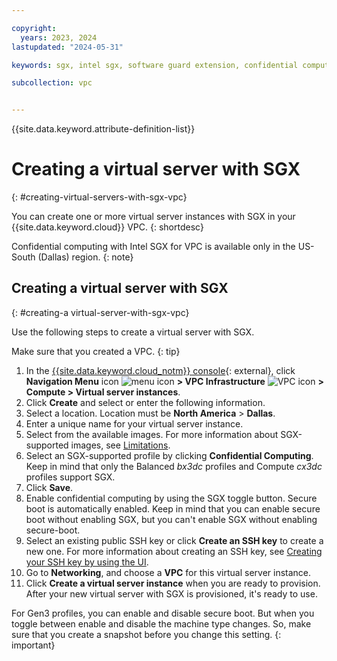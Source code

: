 ```yaml
---

copyright:
  years: 2023, 2024
lastupdated: "2024-05-31"

keywords: sgx, intel sgx, software guard extension, confidential computing, trusted execution environment, TEE, data protection

subcollection: vpc


---
```


{{site.data.keyword.attribute-definition-list}}

# Creating a virtual server with SGX
{: #creating-virtual-servers-with-sgx-vpc}

You can create one or more virtual server instances with SGX in your {{site.data.keyword.cloud}} VPC.
{: shortdesc}

Confidential computing with Intel SGX for VPC is available only in the US-South (Dallas) region.
{: note}

## Creating a virtual server with SGX
{: #creating-a virtual-server-with-sgx-vpc}

Use the following steps to create a virtual server with SGX.

Make sure that you created a VPC.
{: tip}

1. In the [{{site.data.keyword.cloud_notm}} console](/login){: external}, click **Navigation Menu** icon ![menu icon](../icons/icon_hamburger.svg) **> VPC Infrastructure** ![VPC icon](../../icons/vpc.svg) **> Compute > Virtual server instances**.
1. Click **Create** and select or enter the following information.
1. Select a location. Location must be **North America** > **Dallas**.
1. Enter a unique name for your virtual server instance.
1. Select from the available images. For more information about SGX-supported images, see [Limitations](/docs/vpc?topic=vpc-about-sgx-vpc#limitations-confidential-computing-vpc-sgx).
1. Select an SGX-supported profile by clicking **Confidential Computing**. Keep in mind that only the Balanced _bx3dc_ profiles and Compute _cx3dc_ profiles support SGX.
1. Click **Save**.
1. Enable confidential computing by using the SGX toggle button. Secure boot is automatically enabled. Keep in mind that you can enable secure boot without enabling SGX, but you can't enable SGX without enabling secure-boot.
1. Select an existing public SSH key or click **Create an SSH key** to create a new one. For more information about creating an SSH key, see [Creating your SSH key by using the UI](/docs/vpc?topic=vpc-ssh-keys&interface=ui#generate-ssh-keys-ui).
1. Go to **Networking**, and choose a **VPC** for this virtual server instance.
1. Click **Create a virtual server instance** when you are ready to provision. After your new virtual server with SGX is provisioned, it's ready to use.

For Gen3 profiles, you can enable and disable secure boot. But when you toggle between enable and disable the machine type changes. So, make sure that you create a snapshot before you change this setting.
{: important}
